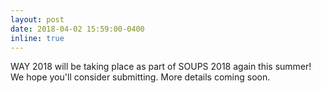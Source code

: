 ```yaml
---
layout: post
date: 2018-04-02 15:59:00-0400
inline: true
---
```


WAY 2018 will be taking place as part of SOUPS 2018 again this summer! We hope you'll consider submitting. More details coming soon.
